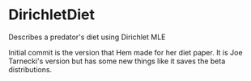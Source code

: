 # DirichletDiet
Describes a predator's diet using Dirichlet MLE

Initial commit is the version that Hem made for her diet paper.  It is Joe Tarnecki's version but has some new things like it saves the beta distributions.
